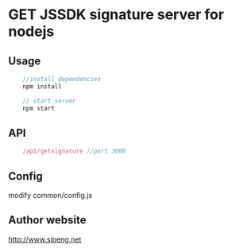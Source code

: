 
# GET JSSDK signature server for nodejs


## Usage

```js
    //install dependencies
    npm install 

    // start server
    npm start 
```

## API

```js
    /api/getsignature //port 3000
```

## Config

modify common/config.js


## Author website

http://www.sipeng.net